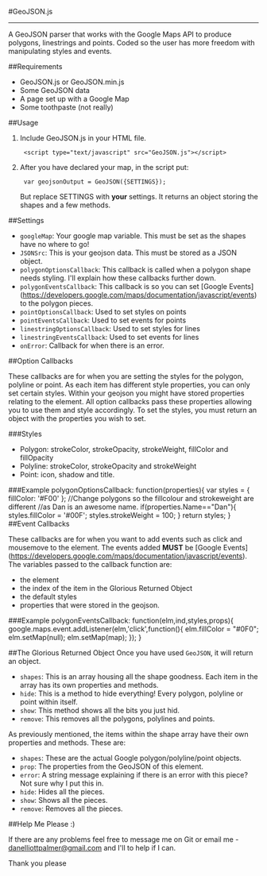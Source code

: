 #GeoJSON.js
***

A GeoJSON parser that works with the Google Maps API to produce polygons,
linestrings and points. Coded so the user has more freedom with manipulating
styles and events.

##Requirements
* GeoJSON.js or GeoJSON.min.js
* Some GeoJSON data
* A page set up with a Google Map
* Some toothpaste (not really)

##Usage

1. Include GeoJSON.js in your HTML file.
        
        <script type="text/javascript" src="GeoJSON.js"></script>

2. After you have declared your map, in the script put:

        var geojsonOutput = GeoJSON({SETTINGS});
        
    But replace SETTINGS with **your** settings. It returns an object storing the shapes
    and a few methods.
    
##Settings

* `googleMap`: Your google map variable. This must be set as the shapes have no
where to go!
* `JSONSrc`: This is your geojson data. This must be stored as a JSON object.
* `polygonOptionsCallback`: This callback is called when a polygon shape needs
styling. I'll explain how these callbacks further down.
* `polygonEventsCallback`: This callback is so you can set [Google Events]
(https://developers.google.com/maps/documentation/javascript/events) to the
polygon pieces.
* `pointOptionsCallback`: Used to set styles on points
* `pointEventsCallback`: Used to set events for points
* `linestringOptionsCallback`: Used to set styles for lines
* `linestringEventsCallback`: Used to set events for lines
* `onError`: Callback for when there is an error.

##Option Callbacks

These callbacks are for when you are setting the styles for the polygon, polyline
or point. As each item has different style properties, you can only set certain styles.
Within your geojson you might have stored properties relating to the element. All option
callbacks pass these properties allowing you to use them and style accordingly. To set
the styles, you must return an object with the properties you wish to set.

###Styles
* Polygon: strokeColor, strokeOpacity, strokeWeight, fillColor and fillOpacity
* Polyline: strokeColor, strokeOpacity and strokeWeight
* Point: icon, shadow and title.

###Example
    polygonOptionsCallback: function(properties){
        var styles = {
            fillColor: '#F00'
        };
        //Change polygons so the fillcolour and strokeweight are different
        //as Dan is an awesome name.
        if(properties.Name=="Dan"){
            styles.fillColor = '#00F';
            styles.strokeWeight = 100;
        }
        return styles;
    }
##Event Callbacks

These callbacks are for when you want to add events such as click and mousemove to the
element. The events added **MUST** be [Google Events]
(https://developers.google.com/maps/documentation/javascript/events). The variables
passed to the callback function are: 

* the element
* the index of the item in the Glorious Returned Object
* the default styles
* properties that were stored in the geojson.

###Example
    polygonEventsCallback: function(elm,ind,styles,props){
        google.maps.event.addListener(elm,'click',function(){
            elm.fillColor = "#0F0";
            elm.setMap(null);
            elm.setMap(map);
        });
    }
    
##The Glorious Returned Object
Once you have used `GeoJSON`, it will return an object.
 
* `shapes`: This is an array housing all the shape goodness. Each item in the array has
its own properties and methods.
* `hide`: This is a method to hide everything! Every polygon, polyline or point within
itself.
* `show`: This method shows all the bits you just hid.
* `remove`: This removes all the polygons, polylines and points.

As previously mentioned, the items within the shape array have their own properties and
methods. These are:

* `shapes`: These are the actual Google polygon/polyline/point objects.
* `prop`: The properties from the GeoJSON of this element.
* `error`: A string message explaining if there is an error with this piece? Not sure
why I put this in.
* `hide`: Hides all the pieces.
* `show`: Shows all the pieces.
* `remove`: Removes all the pieces.

##Help Me Please :)

If there are any problems feel free to message me on Git or email me - 
danelliottpalmer@gmail.com and I'll to help if I can.

Thank you please